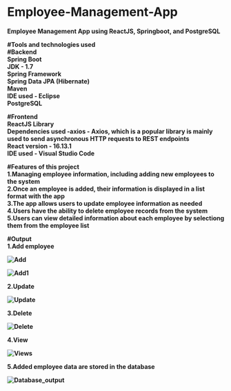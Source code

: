 # Employee-Management-App

<b>Employee Management App<b> using ReactJS, Springboot, and PostgreSQL


#Tools and technologies used<br>
#Backend<br>
Spring Boot<br>
JDK - 1.7 <br>
Spring Framework<br>
Spring Data JPA (Hibernate)<br>
Maven<br>
IDE used - Eclipse <br>
PostgreSQL<br>

#Frontend<br>
ReactJS Library<br>
Dependencies used -axios - Axios, which is a popular library is mainly used to send asynchronous HTTP requests to REST endpoints<br>
React version - 16.13.1<br>
IDE used - Visual Studio Code<br>

#Features of this project<br>
1.Managing employee information, including adding new employees to the system<br>
2.Once an employee is added, their information is displayed in a list format with the app<br>
3.The app allows users to update employee information as needed<br>
4.Users have the ability to delete employee records from the system<br>
5.Users can view detailed information about each employee by selectiong them from the employee list<br>


#Output<br>
1.Add employee<br>

![Add](https://github.com/AjayKumar049/Employee-Management-App/assets/92783730/57c26299-9867-4eaa-98bf-755c0d55bb1c)<br>

![Add1](https://github.com/AjayKumar049/Employee-Management-App/assets/92783730/8e38e008-7340-44ad-9453-caceaab46d86)<br>

2.Update <br>



![Update](https://github.com/AjayKumar049/Employee-Management-App/assets/92783730/b3318644-2b9d-40e3-8c3f-8551d15c1f34)<br>

3.Delete<br>

![Delete](https://github.com/AjayKumar049/Employee-Management-App/assets/92783730/da447623-0efa-4def-ba2d-db208b03aba5)<br>

4.View<br>

![Views](https://github.com/AjayKumar049/Employee-Management-App/assets/92783730/45c34e1f-449f-4d70-ba74-aac96dd634ef)<br>

5.Added employee data are stored in the database<br>


![Database_output](https://github.com/AjayKumar049/Employee-Management-App/assets/92783730/1d8e7a40-4626-40a4-923c-e3d665b7a295)
